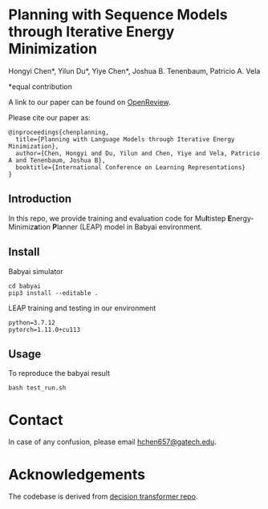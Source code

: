 # Planning with Sequence Models through Iterative Energy Minimization 

Hongyi Chen\*, Yilun Du\*, Yiye Chen\*, Joshua B. Tenenbaum, Patricio A. Vela

\*equal contribution

A link to our paper can be found on [OpenReview](https://openreview.net/forum?id=cVFD6qE8gnY).

Please cite our paper as:

```
@inproceedings{chenplanning,
  title={Planning with Language Models through Iterative Energy Minimization},
  author={Chen, Hongyi and Du, Yilun and Chen, Yiye and Vela, Patricio A and Tenenbaum, Joshua B},
  booktitle={International Conference on Learning Representations}
}
```

## Introduction
In this repo, we provide training and evaluation code for Mu<strong>l</strong>tistep <strong>E</strong>nergy-Minimiz<strong>a</strong>tion <strong>P</strong>lanner (LEAP) model in Babyai environment.


## Install

Babyai simulator
```
cd babyai
pip3 install --editable .
```
LEAP training and testing in our environment
```
python=3.7.12
pytorch=1.11.0+cu113
```

## Usage
To reproduce the babyai result
```
bash test_run.sh
```

# Contact

In case of any confusion, please email hchen657@gatech.edu.

# Acknowledgements

The codebase is derived from [decision transformer repo](https://github.com/kzl/decision-transformer).

